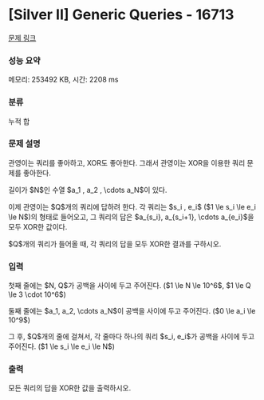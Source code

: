 # [Silver II] Generic Queries - 16713 

[문제 링크](https://www.acmicpc.net/problem/16713) 

### 성능 요약

메모리: 253492 KB, 시간: 2208 ms

### 분류

누적 합

### 문제 설명

<p>관영이는 쿼리를 좋아하고, XOR도 좋아한다. 그래서 관영이는 XOR을 이용한 쿼리 문제를 좋아한다.</p>

<p>길이가 $N$인 수열 $a_1 , a_2 , \cdots a_N$이 있다. </p>

<p>이제 관영이는 $Q$개의 쿼리에 답하려 한다. 각 쿼리는 $s_i , e_i$ ($1 \le s_i \le e_i \le N$)의 형태로 들어오고, 그 쿼리의 답은 $a_{s_i}, a_{s_i+1}, \cdots a_{e_i}$을 모두 XOR한 값이다. </p>

<p>$Q$개의 쿼리가 들어올 때, 각 쿼리의 답을 모두 XOR한 결과를 구하시오. </p>

### 입력 

 <p>첫째 줄에는 $N, Q$가 공백을 사이에 두고 주어진다. ($1 \le N \le 10^6$, $1 \le Q \le 3 \cdot 10^6$)</p>

<p>둘째 줄에는 $a_1, a_2, \cdots a_N$이 공백을 사이에 두고 주어진다. ($0 \le a_i \le 10^9$)</p>

<p>그 후, $Q$개의 줄에 걸쳐서, 각 줄마다 하나의 쿼리 $s_i, e_i$가 공백을 사이에 두고 주어진다. ($1 \le s_i \le e_i \le N$) </p>

### 출력 

 <p>모든 쿼리의 답을 XOR한 값을 출력하시오. </p>


